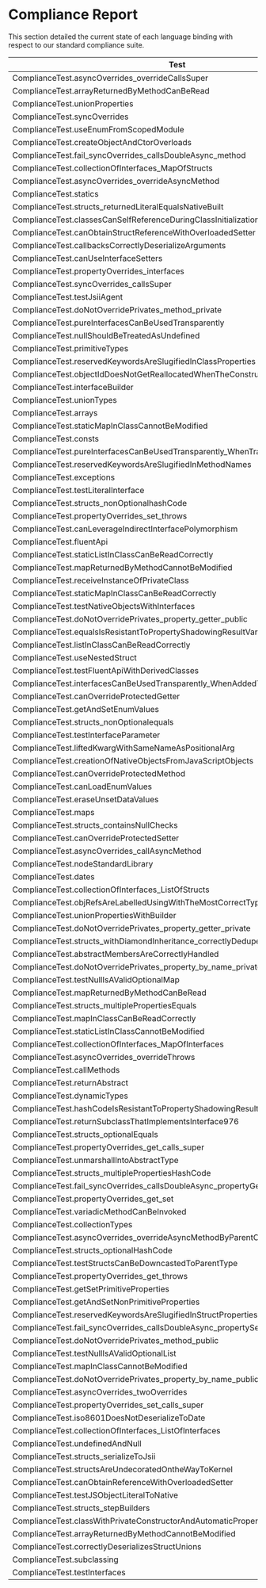 # Compliance Report

This section detailed the current state of each language binding with respect to our standard compliance suite.

| Test                                                                             | Description | Java  | Golang | Dotnet | Python |
| -------------------------------------------------------------------------------- | ----------- | ----- | ------ | ------ | ------ |
| ComplianceTest.asyncOverrides_overrideCallsSuper                                 |             | ✅     | ❌      | N/A    | N/A    |
| ComplianceTest.arrayReturnedByMethodCanBeRead                                    |             | ✅     | ❌      | N/A    | N/A    |
| ComplianceTest.unionProperties                                                   |             | ✅     | ❌      | N/A    | N/A    |
| ComplianceTest.syncOverrides                                                     |             | ✅     | ❌      | N/A    | N/A    |
| ComplianceTest.useEnumFromScopedModule                                           |             | ✅     | ❌      | N/A    | N/A    |
| ComplianceTest.createObjectAndCtorOverloads                                      |             | ✅     | ❌      | N/A    | N/A    |
| ComplianceTest.fail_syncOverrides_callsDoubleAsync_method                        |             | ✅     | ❌      | N/A    | N/A    |
| ComplianceTest.collectionOfInterfaces_MapOfStructs                               |             | ✅     | ❌      | N/A    | N/A    |
| ComplianceTest.asyncOverrides_overrideAsyncMethod                                |             | ✅     | ❌      | N/A    | N/A    |
| ComplianceTest.statics                                                           |             | ✅     | ❌      | N/A    | N/A    |
| ComplianceTest.structs_returnedLiteralEqualsNativeBuilt                          |             | ✅     | ❌      | N/A    | N/A    |
| ComplianceTest.classesCanSelfReferenceDuringClassInitialization                  |             | ✅     | ❌      | N/A    | N/A    |
| ComplianceTest.canObtainStructReferenceWithOverloadedSetter                      |             | ✅     | ❌      | N/A    | N/A    |
| ComplianceTest.callbacksCorrectlyDeserializeArguments                            |             | ✅     | ❌      | N/A    | N/A    |
| ComplianceTest.canUseInterfaceSetters                                            |             | ✅     | ❌      | N/A    | N/A    |
| ComplianceTest.propertyOverrides_interfaces                                      |             | ✅     | ❌      | N/A    | N/A    |
| ComplianceTest.syncOverrides_callsSuper                                          |             | ✅     | ❌      | N/A    | N/A    |
| ComplianceTest.testJsiiAgent                                                     |             | ✅     | ❌      | N/A    | N/A    |
| ComplianceTest.doNotOverridePrivates_method_private                              |             | ✅     | ❌      | N/A    | N/A    |
| ComplianceTest.pureInterfacesCanBeUsedTransparently                              |             | ✅     | ❌      | N/A    | N/A    |
| ComplianceTest.nullShouldBeTreatedAsUndefined                                    |             | ✅     | ❌      | N/A    | N/A    |
| ComplianceTest.primitiveTypes                                                    |             | ✅     | ❌      | N/A    | N/A    |
| ComplianceTest.reservedKeywordsAreSlugifiedInClassProperties                     |             | ✅     | ❌      | N/A    | N/A    |
| ComplianceTest.objectIdDoesNotGetReallocatedWhenTheConstructorPassesThisOut      |             | ✅     | ❌      | N/A    | N/A    |
| ComplianceTest.interfaceBuilder                                                  |             | ✅     | ❌      | N/A    | N/A    |
| ComplianceTest.unionTypes                                                        |             | ✅     | ❌      | N/A    | N/A    |
| ComplianceTest.arrays                                                            |             | ✅     | ❌      | N/A    | N/A    |
| ComplianceTest.staticMapInClassCannotBeModified                                  |             | ✅     | ❌      | N/A    | N/A    |
| ComplianceTest.consts                                                            |             | ✅     | ❌      | N/A    | N/A    |
| ComplianceTest.pureInterfacesCanBeUsedTransparently_WhenTransitivelyImplementing |             | ✅     | ❌      | N/A    | N/A    |
| ComplianceTest.reservedKeywordsAreSlugifiedInMethodNames                         |             | ✅     | ❌      | N/A    | N/A    |
| ComplianceTest.exceptions                                                        |             | ✅     | ❌      | N/A    | N/A    |
| ComplianceTest.testLiteralInterface                                              |             | ✅     | ❌      | N/A    | N/A    |
| ComplianceTest.structs_nonOptionalhashCode                                       |             | ✅     | ❌      | N/A    | N/A    |
| ComplianceTest.propertyOverrides_set_throws                                      |             | ✅     | ❌      | N/A    | N/A    |
| ComplianceTest.canLeverageIndirectInterfacePolymorphism                          |             | ✅     | ❌      | N/A    | N/A    |
| ComplianceTest.fluentApi                                                         |             | ✅     | ❌      | N/A    | N/A    |
| ComplianceTest.staticListInClassCanBeReadCorrectly                               |             | ✅     | ❌      | N/A    | N/A    |
| ComplianceTest.mapReturnedByMethodCannotBeModified                               |             | ✅     | ❌      | N/A    | N/A    |
| ComplianceTest.receiveInstanceOfPrivateClass                                     |             | ✅     | ❌      | N/A    | N/A    |
| ComplianceTest.staticMapInClassCanBeReadCorrectly                                |             | ✅     | ❌      | N/A    | N/A    |
| ComplianceTest.testNativeObjectsWithInterfaces                                   |             | ✅     | ❌      | N/A    | N/A    |
| ComplianceTest.doNotOverridePrivates_property_getter_public                      |             | ✅     | ❌      | N/A    | N/A    |
| ComplianceTest.equalsIsResistantToPropertyShadowingResultVariable                |             | ✅     | ❌      | N/A    | N/A    |
| ComplianceTest.listInClassCanBeReadCorrectly                                     |             | ✅     | ❌      | N/A    | N/A    |
| ComplianceTest.useNestedStruct                                                   |             | ✅     | ❌      | N/A    | N/A    |
| ComplianceTest.testFluentApiWithDerivedClasses                                   |             | ✅     | ❌      | N/A    | N/A    |
| ComplianceTest.interfacesCanBeUsedTransparently_WhenAddedToJsiiType              |             | ✅     | ❌      | N/A    | N/A    |
| ComplianceTest.canOverrideProtectedGetter                                        |             | ✅     | ❌      | N/A    | N/A    |
| ComplianceTest.getAndSetEnumValues                                               |             | ✅     | ❌      | N/A    | N/A    |
| ComplianceTest.structs_nonOptionalequals                                         |             | ✅     | ❌      | N/A    | N/A    |
| ComplianceTest.testInterfaceParameter                                            |             | ✅     | ❌      | N/A    | N/A    |
| ComplianceTest.liftedKwargWithSameNameAsPositionalArg                            |             | ✅     | ❌      | N/A    | N/A    |
| ComplianceTest.creationOfNativeObjectsFromJavaScriptObjects                      |             | ✅     | ❌      | N/A    | N/A    |
| ComplianceTest.canOverrideProtectedMethod                                        |             | ✅     | ❌      | N/A    | N/A    |
| ComplianceTest.canLoadEnumValues                                                 |             | ✅     | ❌      | N/A    | N/A    |
| ComplianceTest.eraseUnsetDataValues                                              |             | ✅     | ❌      | N/A    | N/A    |
| ComplianceTest.maps                                                              |             | ✅     | ❌      | N/A    | N/A    |
| ComplianceTest.structs_containsNullChecks                                        |             | ✅     | ❌      | N/A    | N/A    |
| ComplianceTest.canOverrideProtectedSetter                                        |             | ✅     | ❌      | N/A    | N/A    |
| ComplianceTest.asyncOverrides_callAsyncMethod                                    |             | ✅     | ❌      | N/A    | N/A    |
| ComplianceTest.nodeStandardLibrary                                               |             | ✅     | ❌      | N/A    | N/A    |
| ComplianceTest.dates                                                             |             | ✅     | ❌      | N/A    | N/A    |
| ComplianceTest.collectionOfInterfaces_ListOfStructs                              |             | ✅     | ❌      | N/A    | N/A    |
| ComplianceTest.objRefsAreLabelledUsingWithTheMostCorrectType                     |             | ✅     | ❌      | N/A    | N/A    |
| ComplianceTest.unionPropertiesWithBuilder                                        |             | ✅     | ❌      | N/A    | N/A    |
| ComplianceTest.doNotOverridePrivates_property_getter_private                     |             | ✅     | ❌      | N/A    | N/A    |
| ComplianceTest.structs_withDiamondInheritance_correctlyDedupeProperties          |             | ✅     | ❌      | N/A    | N/A    |
| ComplianceTest.abstractMembersAreCorrectlyHandled                                |             | ✅     | ❌      | N/A    | N/A    |
| ComplianceTest.doNotOverridePrivates_property_by_name_private                    |             | ✅     | ❌      | N/A    | N/A    |
| ComplianceTest.testNullIsAValidOptionalMap                                       |             | ✅     | ❌      | N/A    | N/A    |
| ComplianceTest.mapReturnedByMethodCanBeRead                                      |             | ✅     | ❌      | N/A    | N/A    |
| ComplianceTest.structs_multiplePropertiesEquals                                  |             | ✅     | ❌      | N/A    | N/A    |
| ComplianceTest.mapInClassCanBeReadCorrectly                                      |             | ✅     | ❌      | N/A    | N/A    |
| ComplianceTest.staticListInClassCannotBeModified                                 |             | ✅     | ❌      | N/A    | N/A    |
| ComplianceTest.collectionOfInterfaces_MapOfInterfaces                            |             | ✅     | ❌      | N/A    | N/A    |
| ComplianceTest.asyncOverrides_overrideThrows                                     |             | ✅     | ❌      | N/A    | N/A    |
| ComplianceTest.callMethods                                                       |             | ✅     | ❌      | N/A    | N/A    |
| ComplianceTest.returnAbstract                                                    |             | ✅     | ❌      | N/A    | N/A    |
| ComplianceTest.dynamicTypes                                                      |             | ✅     | ❌      | N/A    | N/A    |
| ComplianceTest.hashCodeIsResistantToPropertyShadowingResultVariable              |             | ✅     | ❌      | N/A    | N/A    |
| ComplianceTest.returnSubclassThatImplementsInterface976                          |             | ✅     | ❌      | N/A    | N/A    |
| ComplianceTest.structs_optionalEquals                                            |             | ✅     | ❌      | N/A    | N/A    |
| ComplianceTest.propertyOverrides_get_calls_super                                 |             | ✅     | ❌      | N/A    | N/A    |
| ComplianceTest.unmarshallIntoAbstractType                                        |             | ✅     | ❌      | N/A    | N/A    |
| ComplianceTest.structs_multiplePropertiesHashCode                                |             | ✅     | ❌      | N/A    | N/A    |
| ComplianceTest.fail_syncOverrides_callsDoubleAsync_propertyGetter                |             | ✅     | ❌      | N/A    | N/A    |
| ComplianceTest.propertyOverrides_get_set                                         |             | ✅     | ❌      | N/A    | N/A    |
| ComplianceTest.variadicMethodCanBeInvoked                                        |             | ✅     | ❌      | N/A    | N/A    |
| ComplianceTest.collectionTypes                                                   |             | ✅     | ❌      | N/A    | N/A    |
| ComplianceTest.asyncOverrides_overrideAsyncMethodByParentClass                   |             | ✅     | ❌      | N/A    | N/A    |
| ComplianceTest.structs_optionalHashCode                                          |             | ✅     | ❌      | N/A    | N/A    |
| ComplianceTest.testStructsCanBeDowncastedToParentType                            |             | ✅     | ❌      | N/A    | N/A    |
| ComplianceTest.propertyOverrides_get_throws                                      |             | ✅     | ❌      | N/A    | N/A    |
| ComplianceTest.getSetPrimitiveProperties                                         |             | ✅     | ❌      | N/A    | N/A    |
| ComplianceTest.getAndSetNonPrimitiveProperties                                   |             | ✅     | ❌      | N/A    | N/A    |
| ComplianceTest.reservedKeywordsAreSlugifiedInStructProperties                    |             | ✅     | ❌      | N/A    | N/A    |
| ComplianceTest.fail_syncOverrides_callsDoubleAsync_propertySetter                |             | ✅     | ❌      | N/A    | N/A    |
| ComplianceTest.doNotOverridePrivates_method_public                               |             | ✅     | ❌      | N/A    | N/A    |
| ComplianceTest.testNullIsAValidOptionalList                                      |             | ✅     | ❌      | N/A    | N/A    |
| ComplianceTest.mapInClassCannotBeModified                                        |             | ✅     | ❌      | N/A    | N/A    |
| ComplianceTest.doNotOverridePrivates_property_by_name_public                     |             | ✅     | ❌      | N/A    | N/A    |
| ComplianceTest.asyncOverrides_twoOverrides                                       |             | ✅     | ❌      | N/A    | N/A    |
| ComplianceTest.propertyOverrides_set_calls_super                                 |             | ✅     | ❌      | N/A    | N/A    |
| ComplianceTest.iso8601DoesNotDeserializeToDate                                   |             | ✅     | ❌      | N/A    | N/A    |
| ComplianceTest.collectionOfInterfaces_ListOfInterfaces                           |             | ✅     | ❌      | N/A    | N/A    |
| ComplianceTest.undefinedAndNull                                                  |             | ✅     | ❌      | N/A    | N/A    |
| ComplianceTest.structs_serializeToJsii                                           |             | ✅     | ❌      | N/A    | N/A    |
| ComplianceTest.structsAreUndecoratedOntheWayToKernel                             |             | ✅     | ❌      | N/A    | N/A    |
| ComplianceTest.canObtainReferenceWithOverloadedSetter                            |             | ✅     | ❌      | N/A    | N/A    |
| ComplianceTest.testJSObjectLiteralToNative                                       |             | ✅     | ❌      | N/A    | N/A    |
| ComplianceTest.structs_stepBuilders                                              |             | ✅     | ❌      | N/A    | N/A    |
| ComplianceTest.classWithPrivateConstructorAndAutomaticProperties                 |             | ✅     | ❌      | N/A    | N/A    |
| ComplianceTest.arrayReturnedByMethodCannotBeModified                             |             | ✅     | ❌      | N/A    | N/A    |
| ComplianceTest.correctlyDeserializesStructUnions                                 |             | ✅     | ❌      | N/A    | N/A    |
| ComplianceTest.subclassing                                                       |             | ✅     | ❌      | N/A    | N/A    |
| ComplianceTest.testInterfaces                                                    |             | ✅     | ❌      | N/A    | N/A    |

